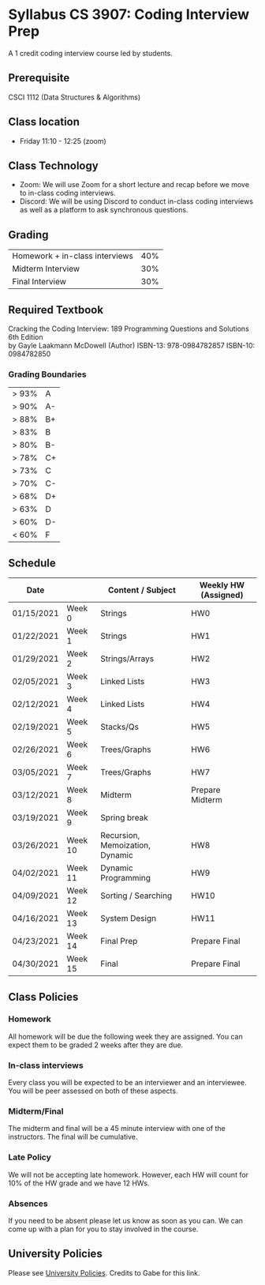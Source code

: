 # Syllabus CS 3907: Coding Interview Prep
A 1 credit coding interview course led by students.
## Prerequisite
CSCI 1112 (Data Structures & Algorithms)
## Class location
- Friday 11:10 - 12:25 (zoom)
## Class Technology
- Zoom: We will use Zoom for a short lecture and recap before we move to in-class coding interviews. 
- Discord: We will be using Discord to conduct in-class coding interviews as well as a platform to ask synchronous questions. 
## Grading
|  |  |
|--|--|
| Homework + in-class interviews | 40% |
| Midterm Interview | 30% |
| Final Interview | 30% |

## Required Textbook
Cracking the Coding Interview: 189 Programming Questions and Solutions 6th Edition  
by Gayle Laakmann McDowell (Author)
ISBN-13: 978-0984782857
ISBN-10: 0984782850

### Grading Boundaries
|  |  |
|--|--|
| > 93% | A |
| > 90% | A-|
| > 88% | B+|
| > 83% | B |
| > 80% | B-|
| > 78% | C+|
| > 73% | C |
| > 70% | C-|
| > 68% | D+|
| > 63% | D |
| > 60% | D-|
| < 60% | F |




## Schedule
| Date       |         | Content / Subject               | Weekly HW (Assigned) |
|------------|---------|---------------------------------|----------------------|
| 01/15/2021 | Week 0  | Strings                         | HW0                  |
| 01/22/2021 | Week 1  | Strings                         | HW1                  |
| 01/29/2021 | Week 2  | Strings/Arrays                  | HW2                  |
| 02/05/2021 | Week 3  | Linked Lists                    | HW3                  |
| 02/12/2021 | Week 4  | Linked Lists                    | HW4                  |
| 02/19/2021 | Week 5  | Stacks/Qs                       | HW5                  |
| 02/26/2021 | Week 6  | Trees/Graphs                    | HW6                  |
| 03/05/2021 | Week 7  | Trees/Graphs                    | HW7                  |
| 03/12/2021 | Week 8  | Midterm                         | Prepare Midterm      |
| 03/19/2021 | Week 9  | Spring break                    |                      |
| 03/26/2021 | Week 10 | Recursion, Memoization, Dynamic | HW8                  |
| 04/02/2021 | Week 11 | Dynamic Programming             | HW9                  |
| 04/09/2021 | Week 12 | Sorting / Searching             | HW10                 |
| 04/16/2021 | Week 13 | System Design                   | HW11                 |
| 04/23/2021 | Week 14 | Final Prep                      | Prepare Final        |
| 04/30/2021 | Week 15 | Final                           | Prepare Final        |

 

## Class Policies
### Homework
All homework will be due the following week they are assigned. You can expect them to be graded 2 weeks after they are due. 
### In-class interviews
Every class you will be expected to be an interviewer and an interviewee. You will be peer assessed on both of these aspects.
### Midterm/Final
The midterm and final will be a 45 minute interview with one of the instructors. The final will be cumulative. 
### Late Policy
We will not be accepting late homework. However, each HW will count for 10% of the HW grade and we have 12 HWs.
### Absences
If you need to be absent please let us know as soon as you can. We can come up with a plan for you to stay involved in the course. 

## University Policies
Please see [University Policies](https://www2.seas.gwu.edu/~gparmer/resources/2020-08-01-University-Policies.html). Credits to Gabe for this link. 


